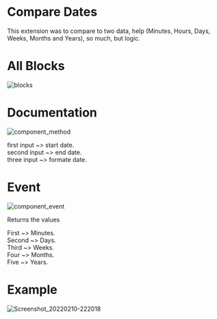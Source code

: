 # Compare Dates

This extension was to compare to two data, help (Minutes, Hours, Days, Weeks, Months and Years), so much, but logic.

# All Blocks
![blocks](https://user-images.githubusercontent.com/67504503/153522671-521649f6-7281-40d2-a0dd-01b232e9ade6.png)


# Documentation
![component_method](https://user-images.githubusercontent.com/67504503/153522733-a46715b1-e755-4bc8-9655-639e39d55d6e.png)


 first input ~> start date.<br>
 second input ~> end date.<br>
 three input ~> formate date.
 
 # Event
![component_event](https://user-images.githubusercontent.com/67504503/153522736-e5ed9fd2-dcbd-4962-a78c-1996288e337c.png)

 
 Returns the values
 
 First ~> Minutes.<br>
 Second ~> Days.<br>
 Third ~> Weeks.<br>
 Four ~> Months.<br>
 Five ~> Years.
 
 # Example
 ![Screenshot_20220210-222018](https://user-images.githubusercontent.com/67504503/153523796-2573e48b-568b-4264-9d1a-8000072d2e4f.png)
